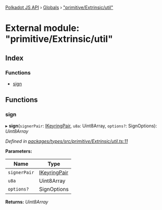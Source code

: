 [Polkadot JS API](../README.md) › [Globals](../globals.md) › ["primitive/Extrinsic/util"](_primitive_extrinsic_util_.md)

# External module: "primitive/Extrinsic/util"

## Index

### Functions

* [sign](_primitive_extrinsic_util_.md#sign)

## Functions

###  sign

▸ **sign**(`signerPair`: [IKeyringPair](../interfaces/_types_.ikeyringpair.md), `u8a`: Uint8Array, `options?`: SignOptions): *Uint8Array*

*Defined in [packages/types/src/primitive/Extrinsic/util.ts:11](https://github.com/polkadot-js/api/blob/53959d482/packages/types/src/primitive/Extrinsic/util.ts#L11)*

**Parameters:**

Name | Type |
------ | ------ |
`signerPair` | [IKeyringPair](../interfaces/_types_.ikeyringpair.md) |
`u8a` | Uint8Array |
`options?` | SignOptions |

**Returns:** *Uint8Array*
